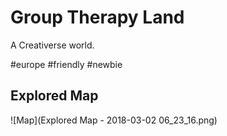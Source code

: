 # Group Therapy Land

A Creativerse world.

&#35;europe &#35;friendly &#35;newbie

## Explored Map

![Map](Explored Map - 2018-03-02 06_23_16.png)